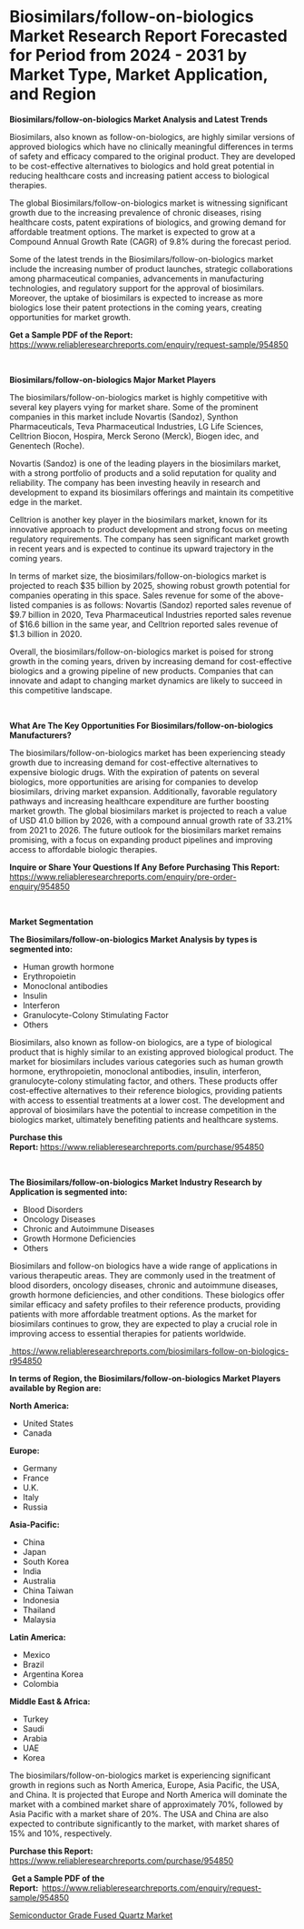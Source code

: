 <p><h1>Biosimilars/follow-on-biologics Market Research Report Forecasted for Period from 2024 -  2031 by Market Type, Market Application, and Region</h1></p><p><strong>Biosimilars/follow-on-biologics Market Analysis and Latest Trends</strong></p>
<p><p>Biosimilars, also known as follow-on-biologics, are highly similar versions of approved biologics which have no clinically meaningful differences in terms of safety and efficacy compared to the original product. They are developed to be cost-effective alternatives to biologics and hold great potential in reducing healthcare costs and increasing patient access to biological therapies.</p><p>The global Biosimilars/follow-on-biologics market is witnessing significant growth due to the increasing prevalence of chronic diseases, rising healthcare costs, patent expirations of biologics, and growing demand for affordable treatment options. The market is expected to grow at a Compound Annual Growth Rate (CAGR) of 9.8% during the forecast period.</p><p>Some of the latest trends in the Biosimilars/follow-on-biologics market include the increasing number of product launches, strategic collaborations among pharmaceutical companies, advancements in manufacturing technologies, and regulatory support for the approval of biosimilars. Moreover, the uptake of biosimilars is expected to increase as more biologics lose their patent protections in the coming years, creating opportunities for market growth.</p></p>
<p><strong>Get a Sample PDF of the Report:&nbsp;</strong> <a href="https://www.reliableresearchreports.com/enquiry/request-sample/954850">https://www.reliableresearchreports.com/enquiry/request-sample/954850</a></p>
<p>&nbsp;</p>
<p><strong>Biosimilars/follow-on-biologics Major Market Players</strong></p>
<p><p>The biosimilars/follow-on-biologics market is highly competitive with several key players vying for market share. Some of the prominent companies in this market include Novartis (Sandoz), Synthon Pharmaceuticals, Teva Pharmaceutical Industries, LG Life Sciences, Celltrion Biocon, Hospira, Merck Serono (Merck), Biogen idec, and Genentech (Roche).</p><p>Novartis (Sandoz) is one of the leading players in the biosimilars market, with a strong portfolio of products and a solid reputation for quality and reliability. The company has been investing heavily in research and development to expand its biosimilars offerings and maintain its competitive edge in the market.</p><p>Celltrion is another key player in the biosimilars market, known for its innovative approach to product development and strong focus on meeting regulatory requirements. The company has seen significant market growth in recent years and is expected to continue its upward trajectory in the coming years.</p><p>In terms of market size, the biosimilars/follow-on-biologics market is projected to reach $35 billion by 2025, showing robust growth potential for companies operating in this space. Sales revenue for some of the above-listed companies is as follows: Novartis (Sandoz) reported sales revenue of $9.7 billion in 2020, Teva Pharmaceutical Industries reported sales revenue of $16.6 billion in the same year, and Celltrion reported sales revenue of $1.3 billion in 2020.</p><p>Overall, the biosimilars/follow-on-biologics market is poised for strong growth in the coming years, driven by increasing demand for cost-effective biologics and a growing pipeline of new products. Companies that can innovate and adapt to changing market dynamics are likely to succeed in this competitive landscape.</p></p>
<p>&nbsp;</p>
<p><strong>What Are The Key Opportunities For Biosimilars/follow-on-biologics Manufacturers?</strong></p>
<p><p>The biosimilars/follow-on-biologics market has been experiencing steady growth due to increasing demand for cost-effective alternatives to expensive biologic drugs. With the expiration of patents on several biologics, more opportunities are arising for companies to develop biosimilars, driving market expansion. Additionally, favorable regulatory pathways and increasing healthcare expenditure are further boosting market growth. The global biosimilars market is projected to reach a value of USD 41.0 billion by 2026, with a compound annual growth rate of 33.21% from 2021 to 2026. The future outlook for the biosimilars market remains promising, with a focus on expanding product pipelines and improving access to affordable biologic therapies.</p></p>
<p><strong>Inquire or Share Your Questions If Any Before Purchasing This Report:</strong> <a href="https://www.reliableresearchreports.com/enquiry/pre-order-enquiry/954850">https://www.reliableresearchreports.com/enquiry/pre-order-enquiry/954850</a></p>
<p>&nbsp;</p>
<p><strong>Market Segmentation</strong></p>
<p><strong>The Biosimilars/follow-on-biologics Market Analysis by types is segmented into:</strong></p>
<p><ul><li>Human growth hormone</li><li>Erythropoietin</li><li>Monoclonal antibodies</li><li>Insulin</li><li>Interferon</li><li>Granulocyte-Colony Stimulating Factor</li><li>Others</li></ul></p>
<p><p>Biosimilars, also known as follow-on biologics, are a type of biological product that is highly similar to an existing approved biological product. The market for biosimilars includes various categories such as human growth hormone, erythropoietin, monoclonal antibodies, insulin, interferon, granulocyte-colony stimulating factor, and others. These products offer cost-effective alternatives to their reference biologics, providing patients with access to essential treatments at a lower cost. The development and approval of biosimilars have the potential to increase competition in the biologics market, ultimately benefiting patients and healthcare systems.</p></p>
<p><strong>Purchase this Report:&nbsp;</strong><a href="https://www.reliableresearchreports.com/purchase/954850">https://www.reliableresearchreports.com/purchase/954850</a></p>
<p>&nbsp;</p>
<p><strong>The Biosimilars/follow-on-biologics Market Industry Research by Application is segmented into:</strong></p>
<p><ul><li>Blood Disorders</li><li>Oncology Diseases</li><li>Chronic and Autoimmune Diseases</li><li>Growth Hormone Deficiencies</li><li>Others</li></ul></p>
<p><p>Biosimilars and follow-on biologics have a wide range of applications in various therapeutic areas. They are commonly used in the treatment of blood disorders, oncology diseases, chronic and autoimmune diseases, growth hormone deficiencies, and other conditions. These biologics offer similar efficacy and safety profiles to their reference products, providing patients with more affordable treatment options. As the market for biosimilars continues to grow, they are expected to play a crucial role in improving access to essential therapies for patients worldwide.</p></p>
<p><a href="https://www.reliableresearchreports.com/biosimilars-follow-on-biologics-r954850">&nbsp;https://www.reliableresearchreports.com/biosimilars-follow-on-biologics-r954850</a></p>
<p><strong>In terms of Region, the Biosimilars/follow-on-biologics Market Players available by Region are:</strong></p>
<p>
    <p> <strong> North America: </strong>
        <ul>
            <li>United States</li>
            <li>Canada</li>
        </ul>
        </p> 
    <p> <strong> Europe: </strong>
        <ul>
            <li>Germany</li>
            <li>France</li>
            <li>U.K.</li>
            <li>Italy</li>
            <li>Russia</li>
        </ul>
        </p> 
    <p> <strong> Asia-Pacific: </strong>
        <ul>
            <li>China</li>
            <li>Japan</li>
            <li>South Korea</li>
            <li>India</li>
            <li>Australia</li>
            <li>China Taiwan</li>
            <li>Indonesia</li>
            <li>Thailand</li>
            <li>Malaysia</li>
        </ul>
        </p> 
    <p> <strong> Latin America: </strong>
        <ul>
            <li>Mexico</li>
            <li>Brazil</li>
            <li>Argentina Korea</li>
            <li>Colombia</li>
        </ul>
        </p> 
    <p> <strong> Middle East & Africa: </strong>
        <ul>
            <li>Turkey</li>
            <li>Saudi</li>
            <li>Arabia</li>
            <li>UAE</li>
            <li>Korea</li>
        </ul>
    </p>
    </p>
<p><p>The biosimilars/follow-on-biologics market is experiencing significant growth in regions such as North America, Europe, Asia Pacific, the USA, and China. It is projected that Europe and North America will dominate the market with a combined market share of approximately 70%, followed by Asia Pacific with a market share of 20%. The USA and China are also expected to contribute significantly to the market, with market shares of 15% and 10%, respectively.</p></p>
<p><strong>Purchase this Report: </strong><a href="https://www.reliableresearchreports.com/purchase/954850">https://www.reliableresearchreports.com/purchase/954850</a></p>
<p>&nbsp;<strong>Get a Sample PDF of the Report:&nbsp;&nbsp;</strong><a href="https://www.reliableresearchreports.com/enquiry/request-sample/954850">https://www.reliableresearchreports.com/enquiry/request-sample/954850</a></p>
<p><strong></strong></p>
<p><p><a href="https://issuu.com/reportprime-2/docs/semiconductor-grade-fused-quartz-market-size-2030.">Semiconductor Grade Fused Quartz Market</a></p></p>